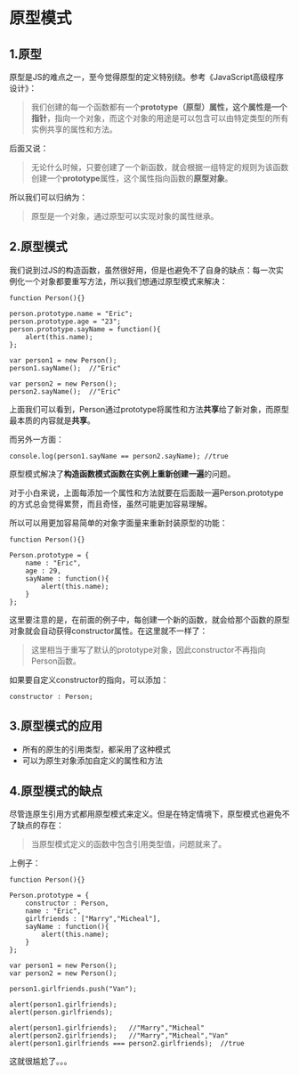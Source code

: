 # 原型模式

## 1.原型
原型是JS的难点之一，至今觉得原型的定义特别绕。参考《JavaScript高级程序设计》：

> 我们创建的每一个函数都有一个**prototype（原型）**属性，这个属性是一个**指针**，指向一个对象，而这个对象的用途是可以包含可以由特定类型的所有实例共享的属性和方法。

后面又说：

> 无论什么时候，只要创建了一个新函数，就会根据一组特定的规则为该函数创建一个**prototype**属性，这个属性指向函数的**原型对象**。

所以我们可以归纳为：

> 原型是一个对象，通过原型可以实现对象的属性继承。

## 2.原型模式

我们说到过JS的构造函数，虽然很好用，但是也避免不了自身的缺点：每一次实例化一个对象都要重写方法，所以我们想通过原型模式来解决：

    function Person(){}
    
    person.prototype.name = "Eric";
    person.prototype.age = "23";
    person.prototype.sayName = function(){
    	alert(this.name);
    };
    
    var person1 = new Person();
    person1.sayName();  //"Eric"
    
    var person2 = new Person();
    person2.sayName();  //"Eric"

上面我们可以看到，Person通过prototype将属性和方法**共享**给了新对象，而原型最本质的内容就是**共享**。

而另外一方面：  

    console.log(person1.sayName == person2.sayName); //true

原型模式解决了**构造函数模式函数在实例上重新创建一遍**的问题。

对于小白来说，上面每添加一个属性和方法就要在后面敲一遍Person.prototype的方式总会觉得累赘，而且奇怪，虽然可能更加容易理解。

所以可以用更加容易简单的对象字面量来重新封装原型的功能：

    function Person(){}
    
    Person.prototype = {
    	name : "Eric",
    	age : 29,
    	sayName : function(){
    		alert(this.name);
    	}
    };

这里要注意的是，在前面的例子中，每创建一个新的函数，就会给那个函数的原型对象就会自动获得constructor属性。在这里就不一样了：

> 这里相当于重写了默认的prototype对象，因此constructor不再指向Person函数。

如果要自定义constructor的指向，可以添加：

    constructor : Person;

## 3.原型模式的应用

- 所有的原生的引用类型，都采用了这种模式
- 可以为原生对象添加自定义的属性和方法

## 4.原型模式的缺点

尽管连原生引用方式都用原型模式来定义。但是在特定情境下，原型模式也避免不了缺点的存在：

> 当原型模式定义的函数中包含引用类型值，问题就来了。

上例子：
    
    function Person(){}
    
    Person.prototype = {
    	constructor : Person,
    	name : "Eric",
    	girlfriends : ["Marry","Micheal"],
    	sayName : function(){
    		alert(this.name);
    	}
    };
    
    var person1 = new Person();
    var person2 = new Person();
    
    person1.girlfriends.push("Van");
    
    alert(person1.girlfriends);
    alert(person.girlfriends);
    
    alert(person1.girlfriends);   //"Marry","Micheal"
    alert(person2.girlfriends);   //"Marry","Micheal","Van"
    alert(person1.girlfriends === person2.girlfriends);  //true

这就很尴尬了。。。

